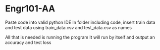# Engr101-AA

Paste code into valid python IDE
In folder including code, insert train data and test data using
train_data.csv and test_data.csv as names

All that is needed is running the program
It will run by itself and output an accuracy and test loss
